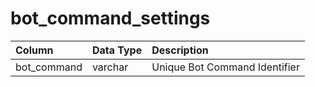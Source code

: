 # bot_command_settings

| Column | Data Type | Description |
| :--- | :--- | :--- |
| bot_command | varchar | Unique Bot Command Identifier |

